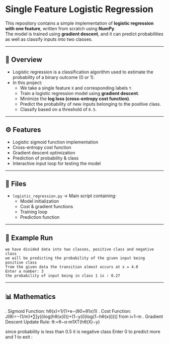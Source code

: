 # Single Feature Logistic Regression

This repository contains a simple implementation of **logistic regression with one feature**, written from scratch using **NumPy**.  
The model is trained using **gradient descent**, and it can predict probabilities as well as classify inputs into two classes.

---

## 📖 Overview

- Logistic regression is a classification algorithm used to estimate the probability of a binary outcome (0 or 1).
- In this project:
  - We take a single feature `X` and corresponding labels `Y`.
  - Train a logistic regression model using **gradient descent**.
  - Minimize the **log loss (cross-entropy cost function)**.
  - Predict the probability of new inputs belonging to the positive class.
  - Classify based on a threshold of `0.5`.

---

## ⚙️ Features

- Logistic sigmoid function implementation
- Cross-entropy cost function
- Gradient descent optimization
- Prediction of probability & class
- Interactive input loop for testing the model

---

## 📂 Files

- `logistic_regression.py` → Main script containing:
  - Model initialization
  - Cost & gradient functions
  - Training loop
  - Prediction function

---

## 🧮 Example Run

```text
we have divided data into two classes, positive class and negative class
we will be predicting the probability of the given input being positive class
from the given data the transition almost occurs at x = 4.0
Enter a number: 3
the probability of input being in class 1 is : 0.27
```
---
## 📊 Mathematics

. Sigmoid Function: 
  hθ​(x)=1/(1+e−(θ0​+θ1​x)1​)
. Cost Function:
  J(θ)=−(1/m)*∑[y(i)log(hθ​(x(i)))+(1−y(i))log(1−hθ​(x(i)))] from i=1-m 
. Gradient Descent Update Rule:
  θ:=θ−α⋅m1​XT(hθ​(X)−y)

since probability is less than 0.5 it is negative class
Enter 0 to predict more and 1 to exit :
